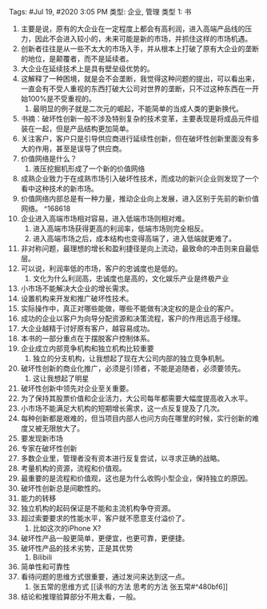 Tags: #Jul 19, #2020 3:05 PM
类型: 企业, 管理
类型 1: 书

1. 主要是说，原有的大企业在一定程度上都会有高利润，进入高端产品线的压力，因此不会进入较小的，未来可能是新的市场，并抓住这样的市场机遇。
2. 创新者往往是从一些不太大的市场入手，并从根本上打破了原有大企业的垄断的地位，是颠覆者，而不是延续者。
3. 大企业在延续技术上是具有壁垒级优势的。
4. 这解释了一种困境，就是会不会垄断，我觉得这种问题的提出，可以看出来，一直会有不受人重视的东西打破大公司对世界的垄断，只不过这种东西在一开始100%是不受重视的。
    1. 最明显的例子就是二次元的崛起，不能简单的当成人类的更新换代。
5. 书摘：破坏性创新一般不涉及特别复杂的技术变革，主要表现是将成品元件组装在一起，但是产品结构更加简单。
6. 关注客户，客户只是引导供应商进行延续性创新，但在破坏性创新里面没有多大的作用，甚至是误导了供应商。
7. 价值网络是什么？
    1. 液压挖掘机形成了一个新的价值网络
8. 成熟企业致力于在成熟市场引入破坏性技术，而成功的新兴企业则发现了一个看中这种技术的新市场。
9. 价值网络内部总是有一种力量，推动企业向上发展，进入区别于先前的新价值网络。 ^168618
10. 企业进入高端市场相对容易，进入低端市场则相对难。
    1. 进入高端市场获得更高的利润率，低端市场则完全相反。
    2. 进入高端市场之后，成本结构也变得高端了，进入低端就更难了。
11. 非对称问题，最理想的增长和盈利捷径是向上流动，最致命的冲击则来自最低层。
12. 可以说，利润率低的市场，客户的忠诚度也是低的。
	1. 文化为什么利润高，忠诚度也是高的，文化娱乐产业是终极产业
13. 小市场不能解决大企业的增长需求。
14. 设置机构来开发和推广破坏性技术。
15. 实际操作中，真正对哪些能做，哪些不能做有决定权的是企业的客户。
16. 成功的企业以客户为向导分配资源和决策流程，客户的作用远高于经理。
17. 大企业越精于讨好原有客户，越容易成功。
18. 本书的一部分重点在于摆脱客户控制体系。
19. 企业成立内部竞争机构和独立机构比较重要
    1. 独立的分支机构，让我想起了现在大公司内部的独立竞争机制。
20. 破坏性创新的商业化推广，必须是引领者，不能是追随者，必须要领先。
    1. 这让我想起了明星
21. 破坏性创新中领先对企业至关重要。
22. 为了保持其股票价值和企业活力，大公司每年都需要大幅度提高收入水平。
23. 小市场不能满足大机构的短期增长需求，这一点反复提及了几次。
24. 每种创新都是艰难的，但当项目内部人也问方向在哪里的时候，实行创新的难度又被无限放大了。
25. 要发现新市场
26. 专家在破坏性创新
27. 多数企业里，管理者没有资本进行反复尝试，以寻求正确的战略。
28. 考量机构的资源，流程和价值观。
29. 最重要的是流程和价值观，这也是为什么收购小型企业，保持独立的原因。
30. 破坏性创新总是间歇性的。
31. 能力的转移
32. 独立机构的起码保证是不能和主流机构争夺资源。
33. 超过索要要求的性能水平，客户就不愿意支付溢价了。
    1. 比如这次的iPhone X?
34. 破坏性产品一般更简单，更便宜，也更可靠，更便捷。
35. 破坏性产品的技术劣势，正是其优势
    1. Bilibili
36. 简单性和可靠性
37. 看待问题的思维方式很重要，通过发问来达到这一点。
    1. 张五常的思维方式 [[读书的方法 思考的方法 张五常#^480bf6]]
38. 结论和推理验算部分不用太看，一般。
